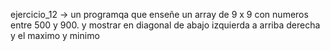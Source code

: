 ejercicio_12 -> un programqa que enseñe un array de 9 x 9 con numeros entre 500 y 900. y mostrar en diagonal de abajo izquierda a arriba derecha y el maximo y minimo